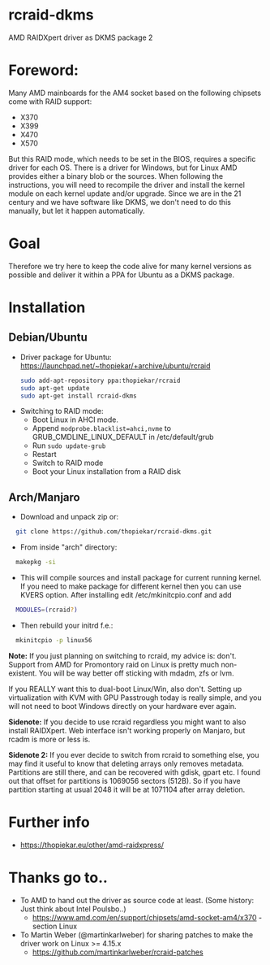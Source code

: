 # rcraid-dkms
AMD RAIDXpert driver as DKMS package 2

Foreword:
===========

Many AMD mainboards for the AM4 socket based on the following chipsets come with RAID support:
 * X370
 * X399
 * X470
 * X570

But this RAID mode, which needs to be set in the BIOS, requires a specific driver for each OS.
There is a driver for Windows, but for Linux AMD provides either a binary blob or the sources.
When following the instructions, you will need to recompile the driver and install the kernel module on each kernel update and/or upgrade.
Since we are in the 21 century and we have software like DKMS, we don't need to do this manually, but let it happen automatically.

Goal
====
Therefore we try here to keep the code alive for many kernel versions as possible and deliver it within a PPA for Ubuntu as a DKMS package.

Installation
============
## Debian/Ubuntu
  * Driver package for Ubuntu: https://launchpad.net/~thopiekar/+archive/ubuntu/rcraid 
    ```bash
    sudo add-apt-repository ppa:thopiekar/rcraid
    sudo apt-get update
    sudo apt-get install rcraid-dkms
    ```
  * Switching to RAID mode:
    * Boot Linux in AHCI mode.
    * Append `modprobe.blacklist=ahci,nvme` to GRUB_CMDLINE_LINUX_DEFAULT in /etc/default/grub
    * Run `sudo update-grub`
    * Restart
    * Switch to RAID mode
    * Boot your Linux installation from a RAID disk
    
## Arch/Manjaro
* Download and unpack zip or:

```bash
  git clone https://github.com/thopiekar/rcraid-dkms.git
```

* From inside "arch" directory:

```bash
  makepkg -si
```

* This will compile sources and install package for current running kernel. If you need 
to make package for different kernel then you can use KVERS option.
After installing edit /etc/mkinitcpio.conf and add
  
```bash
  MODULES=(rcraid?)
```

* Then rebuild your initrd f.e.:

```bash
  mkinitcpio -p linux56
```

**Note:** If you just planning on switching to rcraid, my advice is: don't. 
Support from AMD for Promontory raid on Linux is pretty much non-existent. 
You will be way better off sticking with mdadm, zfs or lvm. 

If you REALLY want this to dual-boot Linux/Win, also don't. Setting up virtualization 
with KVM with GPU Passtrough today is really simple, and you will not need to 
boot Windows directly on your hardware ever again.

**Sidenote:** If you decide to use rcraid regardless you might want to also install RAIDXpert. 
Web interface isn't working properly on Manjaro, but rcadm is more or less is.

**Sidenote 2:** If you ever decide to switch from rcraid to something else, you may find it useful 
to know that deleting arrays only removes metadata. Partitions are still there, and can be
recovered with gdisk, gpart etc. I found out that offset for partitions is 1069056 sectors (512B).
So if you have partition starting at usual 2048 it will be at 1071104 after array deletion.

Further info
============
  * https://thopiekar.eu/other/amd-raidxpress/

Thanks go to..
==============
  * To AMD to hand out the driver as source code at least. (Some history: Just think about Intel Poulsbo..)
    * https://www.amd.com/en/support/chipsets/amd-socket-am4/x370 - section Linux
  * To Martin Weber (@martinkarlweber) for sharing patches to make the driver work on Linux >= 4.15.x
    * https://github.com/martinkarlweber/rcraid-patches
